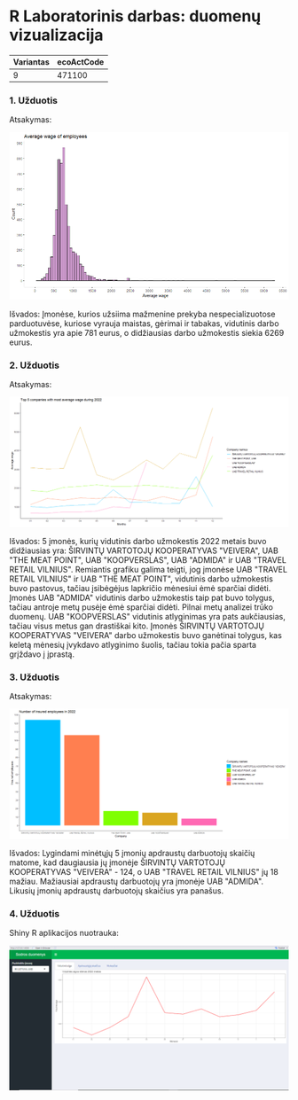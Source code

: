 # R Laboratorinis darbas: duomenų vizualizacija

| Variantas | ecoActCode |
|------------- | ------------- |
| 9             |     471100 |


### 1. Užduotis

Atsakymas:

![histograma](laboratorinis/img/Uzduotis_1.png)

Išvados: Įmonėse, kurios užsiima mažmenine prekyba nespecializuotose parduotuvėse, kuriose vyrauja maistas, gėrimai ir tabakas, vidutinis darbo užmokestis yra apie 781 eurus, o didžiausias darbo užmokestis siekia 6269 eurus.

### 2. Užduotis

Atsakymas:

![atlyginimai](laboratorinis/img/Uzduotis_2.png)

Išvados: 5 įmonės, kurių vidutinis darbo užmokestis 2022 metais buvo didžiausias yra: ŠIRVINTŲ VARTOTOJŲ KOOPERATYVAS "VEIVERA", UAB "THE MEAT POINT", UAB "KOOPVERSLAS", UAB "ADMIDA" ir UAB "TRAVEL RETAIL VILNIUS". Remiantis grafiku galima teigti, jog įmonėse UAB "TRAVEL RETAIL VILNIUS" ir UAB "THE MEAT POINT", vidutinis darbo užmokestis buvo pastovus, tačiau įsibėgėjus lapkričio mėnesiui ėmė sparčiai didėti. Įmonės UAB "ADMIDA" vidutinis darbo užmokestis taip pat buvo tolygus, tačiau antroje metų pusėje ėmė sparčiai didėti. Pilnai metų analizei trūko duomenų. UAB "KOOPVERSLAS" vidutinis atlyginimas yra pats aukčiausias, tačiau visus metus gan drastiškai kito. Įmonės ŠIRVINTŲ VARTOTOJŲ KOOPERATYVAS "VEIVERA" darbo užmokestis buvo ganėtinai tolygus, kas keletą mėnesių įvykdavo atlyginimo šuolis, tačiau tokia pačia sparta grįždavo į įprastą.


### 3. Užduotis

Atsakymas:

![apdraustieji](laboratorinis/img/Uzduotis_3.png)

Išvados: Lygindami minėtųjų 5 įmonių apdraustų darbuotojų skaičių matome, kad daugiausia jų įmonėje ŠIRVINTŲ VARTOTOJŲ KOOPERATYVAS "VEIVERA" - 124, o UAB "TRAVEL RETAIL VILNIUS" jų 18 mažiau. Mažiausiai apdraustų darbuotojų yra įmonėje UAB "ADMIDA". Likusių įmonių apdraustų darbuotojų skaičius yra panašus.


### 4. Užduotis

Shiny R aplikacijos nuotrauka:

![shiny app](laboratorinis/img/shiny.png)